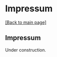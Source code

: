 # Impressum

[\[Back to main page\]](https://denchisoft.github.io/)

## Impressum

Under construction.
